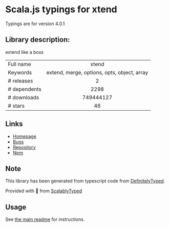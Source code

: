 
# Scala.js typings for xtend

Typings are for version 4.0.1

## Library description:
extend like a boss

|                    |                 |
| ------------------ | :-------------: |
| Full name          | xtend |
| Keywords           | extend, merge, options, opts, object, array |
| # releases         | 2 |
| # dependents       | 2298 |
| # downloads        | 749444127 |
| # stars            | 46 |

## Links
- [Homepage](https://github.com/Raynos/xtend)
- [Bugs](https://github.com/Raynos/xtend/issues)
- [Repository](https://github.com/Raynos/xtend)
- [Npm](https://www.npmjs.com/package/xtend)
    


## Note
This library has been generated from typescript code from [DefinitelyTyped](https://definitelytyped.org).

Provided with :purple_heart: from [ScalablyTyped](https://github.com/oyvindberg/ScalablyTyped)

## Usage
See [the main readme](../../readme.md) for instructions.


